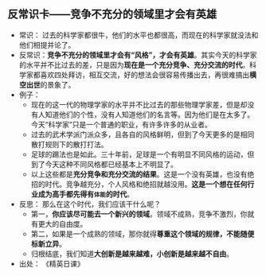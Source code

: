 
## 反常识卡——竞争不充分的领域里才会有英雄

- 常识： 过去的科学家都很牛，他们的水平也都很高，而现在的科学家就没法和他们相提并论了。
- 反常识：**竞争不充分的领域里才会有“风格”，才会有英雄**。其实今天的科学家的水平并不比过去的差，只是因为**现在是一个充分竞争、充分交流的时代**。科学家都喜欢四处拜访，相互交流，好的想法会很容易传播出去，再很难搞出**横空出世**的景象了。
- 例子：
	- 现在的这一代的物理学家的水平并不比过去的那些物理学家差，但是却没有人知道他们的个性，没有人知道他们的名言等。因为他们是在太多了。今天“科学家”只是一个普通的职业，有许多许多的从业者。
	- 过去的武术学派门派众多，且各自的风格鲜明，但到了今天更多的是相同散打规则下的散打打法。
	- 足球的踢法也是如此。三十年前，足球是一个有明显不同风格的运动，但到了今天这种不同风格都已经基本上不明显了。
	- 以上这些都是**充分竞争和充分交流的结果**。这是一个没有英雄，也没有绝招的时代。竞争越充分，个人风格和绝招就越没用。**这是一个想在任何行业成为高手都先得有`体能`的时代**。
- 反思： 那么在这个时代，我们应该干什么呢？
	- 第一，**你应该尽可能去一个新兴的领域**。领域不成熟，竞争不激烈，你就有更大的自由度。
	- 第二，如果是一个成熟的领域，那你就得**尊重这个领域的规律，不能随便标新立异**。
	- 归根结底，我们知道**大创新是越来越难，小创新是越来越不自由**。
- 出处： 《精英日课》